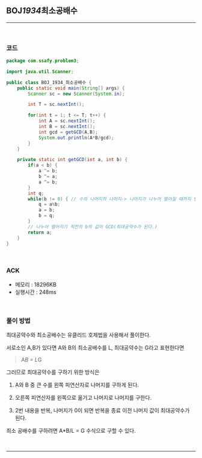 ## BOJ*1934*최소공배수

---

<br />

### 코드

```java
package com.ssafy.problem3;

import java.util.Scanner;

public class BOJ_1934_최소공배수 {
	public static void main(String[] args) {
		Scanner sc = new Scanner(System.in);

		int T = sc.nextInt();

		for(int t = 1; t <= T; t++) {
			int A = sc.nextInt();
			int B = sc.nextInt();
			int gcd = getGCD(A,B);
			System.out.println(A*B/gcd);
		}
	}

	private static int getGCD(int a, int b) {
		if(a < b) {
			a ^= b;
			b ^= a;
			a ^= b;
		}
		int q;
		while(b != 0) { // 수의 나머지의 나머지-> 나머지가 나누어 떨어질 때까지 반복
			q = a%b;
			a = b;
			b = q;
		}
		// 나누어 떨어지기 직전의 b의 값이 GCD(최대공약수가 된다.)
		return a;
	}
}
```

<br />

### ACK

- 메모리 : 18296KB
- 실행시간 : 248ms

<br />

### 풀이 방법

최대공약수와 최소공배수는 유클리드 호제법을 사용해서 풀이한다.

서로소인 A,B가 있다면 A와 B의 최소공배수를 L, 최대공약수는 G라고 표현한다면

> A*B = L*G

그러므로 최대공약수를 구하기 위한 방식은

1. A와 B 중 큰 수를 왼쪽 피연산자로 나머지를 구하게 된다.

2. 오른쪽 피연산자를 왼쪽으로 옮기고 나머지로 나머지를 구한다.

3. 2번 내용을 반복, 나머지가 0이 되면 반복을 종료
   이전 나머지 값이 최대공약수가 된다.



최소 공배수를 구하려면 A\*B/L = G 수식으로 구할 수 있다.

<br />

<!--추가 내용 있다면 더 적어주시면 됩니다-->

---
